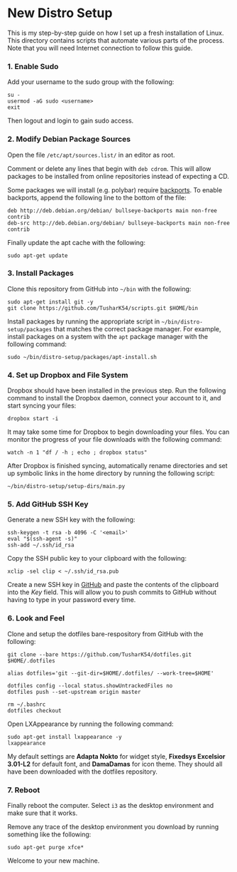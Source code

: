 # New Distro Setup

This is my step-by-step guide on how I set up a fresh installation of Linux. This directory contains scripts that automate various parts of the process. Note that you will need Internet connection to follow this guide.

### 1. Enable Sudo

Add your username to the sudo group with the following:

```
su -
usermod -aG sudo <username>
exit
```

Then logout and login to gain sudo access.

### 2. Modify Debian Package Sources

Open the file `/etc/apt/sources.list/` in an editor as root. 

Comment or delete any lines that begin with `deb cdrom`. This will allow packages to be installed from online repositories instead of expecting a CD.

Some packages we will install (e.g. polybar) require [backports](https://wiki.debian.org/Backports). To enable backports, append the following line to the bottom of the file:

```
deb http://deb.debian.org/debian/ bullseye-backports main non-free contrib
deb-src http://deb.debian.org/debian/ bullseye-backports main non-free contrib
```

Finally update the apt cache with the following:

```
sudo apt-get update
```

### 3. Install Packages

Clone this repository from GitHub into `~/bin` with the following:

```
sudo apt-get install git -y
git clone https://github.com/TusharK54/scripts.git $HOME/bin
```

Install packages by running the appropriate script in `~/bin/distro-setup/packages` that matches the correct package manager. For example, install packages on a system with the `apt` package manager with the following command:

```
sudo ~/bin/distro-setup/packages/apt-install.sh
```

### 4. Set up Dropbox and File System

Dropbox should have been installed in the previous step. Run the following command to install the Dropbox daemon, connect your account to it, and start syncing your files:

```
dropbox start -i
```

It may take some time for Dropbox to begin downloading your files. You can monitor the progress of your file downloads with the following command:

```
watch -n 1 "df / -h ; echo ; dropbox status"
```

After Dropbox is finished syncing, automatically rename directories and set up symbolic links in the home directory by running the following script:

```
~/bin/distro-setup/setup-dirs/main.py
```

### 5. Add GitHub SSH Key

Generate a new SSH key with the following:

```
ssh-keygen -t rsa -b 4096 -C '<email>'
eval "$(ssh-agent -s)"
ssh-add ~/.ssh/id_rsa
```

Copy the SSH public key to your clipboard with the following:

```
xclip -sel clip < ~/.ssh/id_rsa.pub
```

Create a new SSH key in [GitHub](https://github.com/settings/keys) and paste the contents of the clipboard into the *Key* field. This will allow you to push commits to GitHub without having to type in your password every time.

### 6. Look and Feel

Clone and setup the dotfiles bare-respository from GitHub with the following:

```
git clone --bare https://github.com/TusharK54/dotfiles.git $HOME/.dotfiles

alias dotfiles='git --git-dir=$HOME/.dotfiles/ --work-tree=$HOME'

dotfiles config --local status.showUntrackedFiles no
dotfiles push --set-upstream origin master

rm ~/.bashrc
dotfiles checkout
```

Open LXAppearance by running the following command:

```
sudo apt-get install lxappearance -y
lxappearance
```

My default settings are **Adapta Nokto** for widget style, **Fixedsys Excelsior 3.01-L2** for default font, and **DamaDamas** for icon theme. They should all have been downloaded with the dotfiles repository.

### 7. Reboot

Finally reboot the computer. Select `i3` as the desktop environment and make sure that it works.

Remove any trace of the desktop environment you download by running something like the following:

```
sudo apt-get purge xfce*
```

Welcome to your new machine.
